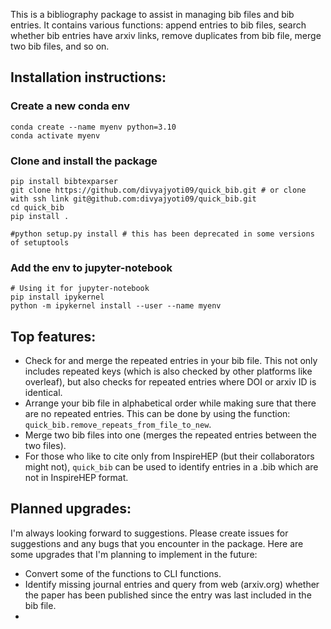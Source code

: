 This is a bibliography package to assist in managing bib files and bib entries. It contains various functions: append entries to bib files, search whether bib entries have arxiv links, remove duplicates from bib file, merge two bib files, and so on.

## Installation instructions:

### Create a new conda env
```
conda create --name myenv python=3.10
conda activate myenv
```

### Clone and install the package
```
pip install bibtexparser
git clone https://github.com/divyajyoti09/quick_bib.git # or clone with ssh link git@github.com:divyajyoti09/quick_bib.git
cd quick_bib
pip install .

#python setup.py install # this has been deprecated in some versions of setuptools
```

### Add the env to jupyter-notebook
```
# Using it for jupyter-notebook
pip install ipykernel
python -m ipykernel install --user --name myenv
```

## Top features:

- Check for and merge the repeated entries in your bib file. This not only includes repeated keys (which is also checked by other platforms like overleaf), but also checks for repeated entries where DOI or arxiv ID is identical. 
- Arrange your bib file in alphabetical order while making sure that there are no repeated entries. This can be done by using the function: `quick_bib.remove_repeats_from_file_to_new`.
- Merge two bib files into one (merges the repeated entries between the two files).
- For those who like to cite only from InspireHEP (but their collaborators might not), `quick_bib` can be used to identify entries in a .bib which are not in InspireHEP format.

## Planned upgrades:

I'm always looking forward to suggestions. Please create issues for suggestions and any bugs that you encounter in the package. Here are some upgrades that I'm planning to implement in the future:
- Convert some of the functions to CLI functions.
- Identify missing journal entries and query from web (arxiv.org) whether the paper has been published since the entry was last included in the bib file.
- 
